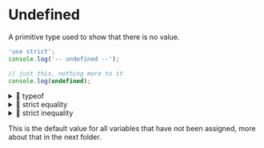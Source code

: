 # Undefined

A primitive type used to show that there is no value.

```js
'use strict';
console.log('-- undefined --');

// just this, nothing more to it
console.log(undefined);
```

<details>
<summary>🥚 typeof</summary>

```js
'use strict';
console.log('-- typeof undefined --');

console.log(typeof undefined); // 'undefined'
```

</details>
<details>
<summary>🥚 strict equality</summary>

```js
'use strict';
console.log('-- undefined: strict equality --');

// undefined is only strictly equal to undefined
console.log(undefined === undefined); // true

// any other strict equality is false
console.log(undefined === 'undefined'); // false
console.log(undefined === 0); // false
console.log(undefined === null); // false
```

</details>
<details>
<summary>🥚  strict inequality</summary>

```js
'use strict';
console.log('-- undefined: strict inequality --');
// this will always be the opposite of strict equality

console.log(undefined !== undefined); // false

// any other strict inequality is true
console.log(undefined !== 'undefined'); // true
console.log(undefined !== 0); // true
console.log(undefined !== null); // true
```

</details>

This is the default value for all variables that have not been assigned, more about that in the next folder.
